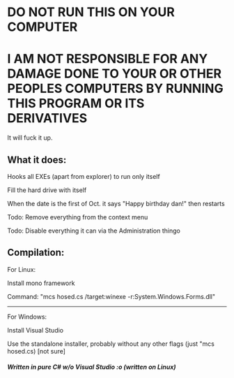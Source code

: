 # DO NOT RUN THIS ON YOUR COMPUTER
# I AM NOT RESPONSIBLE FOR ANY DAMAGE DONE TO YOUR OR OTHER PEOPLES COMPUTERS BY RUNNING THIS PROGRAM OR ITS DERIVATIVES
It will fuck it up.

## What it does:

Hooks all EXEs (apart from explorer) to run only itself

Fill the hard drive with itself

When the date is the first of Oct. it says "Happy birthday dan!" then restarts

Todo: Remove everything from the context menu

Todo: Disable everything it can via the Administration thingo

## Compilation:

For Linux:

  Install mono framework
  
  Command: "mcs hosed.cs /target:winexe -r:System.Windows.Forms.dll"
  
  ---------------------------
  
For Windows:

  Install Visual Studio
  
  Use the standalone installer, probably without any other flags (just "mcs hosed.cs) [not sure]

##### Written in pure C# w/o Visual Studio :o (written on Linux)

